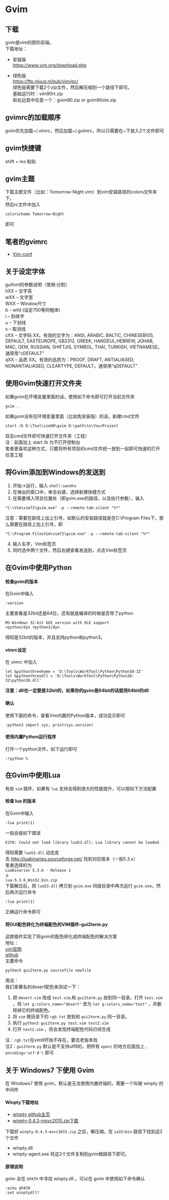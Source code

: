 # Gvim

## 下载
gvim是vim的图形前端。  
下载地址：
* 安装版  
https://www.vim.org/download.php

* 绿色版  
https://ftp.nluug.nl/pub/vim/pc/  
绿色版需要下载2个zip文件，然后解压缩到一个路径下即可。  
基础运行时：vim90rt.zip  
和右边其中任意一个：gvim90.zip or gvim90ole.zip


## gvimrc的加载顺序
gvim优先加载\~/.vimrc，然后加载\~/.gvimrc，所以只需要在~下放入2个文件即可

## gvim快捷键
shift + ins     粘贴

## gvim主题
下载主题文件（比如：Tomorrow-Night.vim）到vim安装路径的colors文件夹下。  
然后rc文件中加入
```
colorscheme Tomorrow-Night
```
即可

## 笔者的gvimrc
* [Vim-conf](Vim-conf)

## 关于设定字体
guifont的参数说明（使用:分割）  
hXX – 文字高  
wXX – 文字宽  
WXX – Window尺寸  
b   – wild (设定700等同粗体)  
i   – 斜体字  
u   – 下划线  
s   – 取消线  
cXX – 文字码 XX。有效的文字为：ANSI, ARABIC, BALTIC, CHINESEBIG5, DEFAULT, EASTEUROPE, GB2312, GREEK, HANGEUL,HEBREW, JOHAB, MAC, OEM, RUSSIAN, SHIFTJIS, SYMBOL, THAI, TURKISH, VIETNAMESE。通常用“cDEFAULT”  
qXX – 品质 XX。有效的品质为：PROOF, DRAFT, ANTIALIASED, NONANTIALIASED, CLEARTYPE, DEFAULT。通常用“qDEFAULT”

## 使用Gvim快速打开文件夹
如果gvim在环境变量里面的话，使用如下命令即可打开当前文件夹
```
gvim .
```
如果gvim没有在环境变量里面（比如免安装版）的话，新建cmd文件
```
start /b D:\Tool\vim90\gvim D:\path\to\YourProject
```
双击cmd文件即可快速打开文件夹（工程）  
注：前面加上 start /b 为不打开控制台  
笔者更喜欢这种方式，只要将所有项目的cmd文件统一放到一起即可快速的打开任意工程

## 将Gvim添加到Windows的发送到

1. 开始->运行，输入 ``shell:sendto``
2. 在弹出的窗口中，单击右键，选择新建快捷方式
3. 在需要填入项目位置处（即gvim.exe的路径，以及执行参数），输入
```
"C:\Vim\vim72\gvim.exe" -p --remote-tab-silent "%*"
```
注意：需要在路径上加上引号，如默认的安装路径就是在C:\Program Files下，那么需要在路径上加上引号，即
```
"C:\Program FilesVim\vim72\gvim.exe" -p --remote-tab-silent "%*"
```
4. 输入名字，Vim标签页
5. 同时选中两个文件，然后右键查看发送到，点击Vim标签页

## 在Gvim中使用Python

#### 检查gvim的版本
在Gvim中输入
```
:version
```
主要查看是32bit还是64位，还有就是编译的时候是否带了python
```
MS-Windows 32-bit GUI version with OLE support  
+python/dyn +python3/dyn
```
得知是32bit的版本，并且支持python和python3。

#### vimrc设定
在 vimrc 中加入
```
let &pythonthreehome = 'D:\Tools\WorkTool\Python\Python38-32'
let &pythonthreedll = 'D:\Tools\WorkTool\Python\Python38-32\python38.dll'
```
**注意：dll也一定要是32bit的，如果你的gvim是64bit的话就用64bit的dll**

#### 确认
使用下面的命令，查看Vim内置的Python版本，成功显示即可
```
:python3 import sys; print(sys.version)
```

#### 使用内置Python运行程序
打开一个python文件，如下运行即可
```
:!python %
```

## 在Gvim中使用Lua
有些 ``vim`` 插件，如果有 ``lua`` 支持会得到很大的性能提升，可以按如下方法配置

#### 检查 lua 的版本
在Gvim中输入
```
:lua print(1)
```
一般会报如下错误
```
E370: Could not load library lua53.dll: Lua library cannot be loaded.
```
得知需要 ``lua53.dll`` 动态库  
去 http://luabinaries.sourceforge.net/ 找到对应版本（一般5.3.x）  
笔者选择的为  
``LuaBinaries 5.3.6 - Release 1``  
↓  
``lua-5.3.6_Win32_bin.zip``  
下载解压后，把 ``lua53.dll`` 拷贝到 ``gvim.exe`` 同级目录中再次运行  ``gvim.exe``，然后再次运行命令
```
:lua print(1)
```
正确运行命令即可

#### 将GUI配色转化为终端配色的VIM插件–gui2term.py
这款插件实现了将gvim的配色转化成终端配色的解决方案  
地址：  
[vim官网](https://www.vim.org/scripts/script.php?script_id=2778)  
[github](https://github.com/lilydjwg/winterpy/blob/master/pyexe/gui2term.py)  
主要命令
```
python3 gui2term.py sourcefile newfile
```
用法：  
我们拿著名的desert配色来测试一下：  
1. 把 ``desert.vim`` 改成 ``test.vim``,和 ``gui2term.py`` 放到同一目录。打开 ``test.vim`` ，将 ``let g:colors_name="desert"`` 改为 ``let g:colors_name="test"`` ，并删除掉它的终端配色。
2. 将 ``vim`` 根目录下的 ``rgb.txt`` 放到和 ``gui2term.py`` 同一目录。
3. 执行 ``python3 gui2term.py test.vim test2.vim``
4. 打开 ``test2.vim`` ，将会发现终端配色代码已经生成  

注：``rgb.txt``在vim9开始不存在，要去老版本找  
注2：``gui2term.py`` 默认是不支持utf8的，把所有 ``open(`` 的地方后面加上 ``, encoding='utf-8')`` 即可

## 关于 Windows7 下使用 Gvim
在 Windows7 使用 gvim，默认是无法使用内置终端的，需要一个叫做 winpty 的中间件

#### Winpty下载地址
* [winpty github主页](https://github.com/rprichard/winpty)
* [winpty-0.4.3-msvc2015.zip下载](https://github.com/rprichard/winpty/releases/download/0.4.3/winpty-0.4.3-msvc2015.zip)  

下载好 ``winpty-0.4.3-msvc2015.zip`` 之后，解压缩，在 ``ia32\bin`` 路径下找到这2个文件
 - winpty.dll
 - winpty-agent.exe
将这2个文件复制到gvim根路径下即可。

#### 原理说明
gvim 会在 ``$PATH`` 中寻找 winpty.dll ，可以在 gvim 中使用如下命令确认
```
:echo $PATH
:set winptydll?
```



